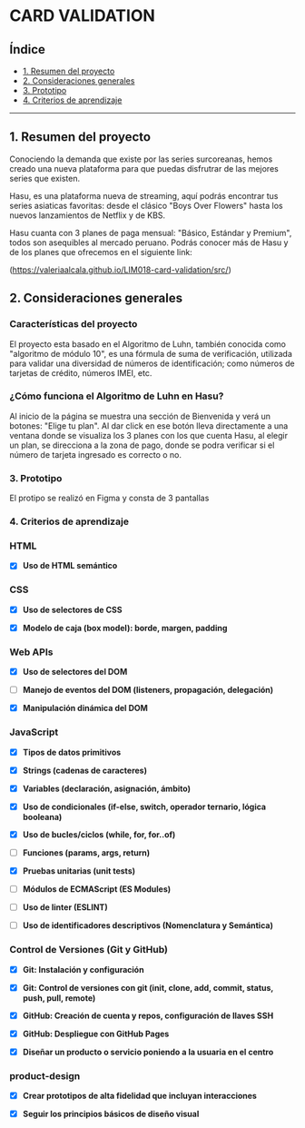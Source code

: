 # CARD VALIDATION

## Índice

* [1. Resumen del proyecto](#1-resumen-del-proyecto)
* [2. Consideraciones generales](#2-consideraciones-generales)
* [3. Prototipo](#3-prototipo)
* [4. Criterios de aprendizaje](#4-criterios-de-aprendizaje)


***

## 1. Resumen del proyecto

Conociendo la demanda que existe por las series surcoreanas, hemos creado una nueva plataforma para que puedas disfrutrar de las mejores series que existen.

Hasu, es una plataforma nueva de streaming, aquí podrás encontrar tus series asiaticas favoritas: desde el clásico "Boys Over Flowers" hasta los nuevos lanzamientos de Netflix y de KBS. 

Hasu cuanta con 3 planes de paga mensual: "Básico, Estándar y Premium", todos son asequibles al mercado peruano. Podrás conocer más de Hasu y de los planes que ofrecemos en el siguiente link:

(https://valeriaalcala.github.io/LIM018-card-validation/src/)

## 2. Consideraciones generales

### Características del proyecto

El proyecto esta basado en el Algoritmo de Luhn, también conocida como "algoritmo de módulo 10", es una fórmula de suma de verificación, utilizada para validar una diversidad de números de identificación; como números de tarjetas de crédito, números IMEI, etc.

### ¿Cómo funciona el Algoritmo de Luhn en Hasu?

Al inicio de la página se muestra una sección de Bienvenida y verá un botones: "Elige tu plan". Al dar click en ese botón lleva directamente a una ventana donde se visualiza los 3 planes con los que cuenta Hasu, al elegir un plan, se direcciona a la zona de pago, donde se podra verificar si el número de tarjeta ingresado es correcto o no.

### 3. Prototipo

El protipo se realizó en Figma y consta de 3 pantallas



### 4. Criterios de aprendizaje

### HTML

- [x] **Uso de HTML semántico**

### CSS

- [x] **Uso de selectores de CSS**

- [x] **Modelo de caja (box model): borde, margen, padding**

### Web APIs

- [x] **Uso de selectores del DOM**

- [ ] **Manejo de eventos del DOM (listeners, propagación, delegación)**

- [x] **Manipulación dinámica del DOM**

### JavaScript

- [x] **Tipos de datos primitivos**

- [x] **Strings (cadenas de caracteres)**

- [x] **Variables (declaración, asignación, ámbito)**

- [x] **Uso de condicionales (if-else, switch, operador ternario, lógica booleana)**

- [x] **Uso de bucles/ciclos (while, for, for..of)**

- [ ] **Funciones (params, args, return)**

- [x] **Pruebas unitarias (unit tests)**

- [ ] **Módulos de ECMAScript (ES Modules)**

- [ ] **Uso de linter (ESLINT)**

- [ ] **Uso de identificadores descriptivos (Nomenclatura y Semántica)**

### Control de Versiones (Git y GitHub)

- [x] **Git: Instalación y configuración**

- [x] **Git: Control de versiones con git (init, clone, add, commit, status, push, pull, remote)**

- [x] **GitHub: Creación de cuenta y repos, configuración de llaves SSH**

- [x] **GitHub: Despliegue con GitHub Pages**


- [x] **Diseñar un producto o servicio poniendo a la usuaria en el centro**

### product-design

- [x] **Crear prototipos de alta fidelidad que incluyan interacciones**

- [x] **Seguir los principios básicos de diseño visual**

